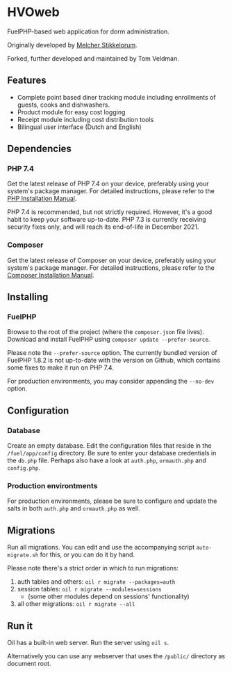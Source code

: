 # HVOweb
FuelPHP-based web application for dorm administration.

Originally developed by [Melcher Stikkelorum](https://github.com/MelcherSt/HTweb).

Forked, further developed and maintained by Tom Veldman.

## Features
* Complete point based diner tracking module including enrollments of guests, cooks and dishwashers. 
* Product module for easy cost logging
* Receipt module including cost distribution tools
* Bilingual user interface (Dutch and English)

## Dependencies
### PHP 7.4
Get the latest release of PHP 7.4 on your device, preferably using your system's package manager. For detailed instructions, please refer to the [PHP Installation Manual](https://www.php.net/manual/en/install.php).

PHP 7.4 is recommended, but not strictly required. However, it's a good habit to keep your software up-to-date. PHP 7.3 is currently receiving security fixes only, and will reach its end-of-life in December 2021.

### Composer
Get the latest release of Composer on your device, preferably using your system's package manager. For detailed instructions, please refer to the [Composer Installation Manual](https://getcomposer.org/doc/00-intro.md).

## Installing

### FuelPHP
Browse to the root of the project (where the `composer.json` file lives).
Download and install FuelPHP using `composer update --prefer-source`.

Please note the `--prefer-source` option. The currently bundled version of FuelPHP 1.8.2 is not up-to-date with the version on Github, which contains some fixes to make it run on PHP 7.4.

For production environments, you may consider appending the `--no-dev` option.

## Configuration

### Database
Create an empty database. Edit the configuration files that reside in the `/fuel/app/config` directory.
Be sure to enter your database credentials in the `db.php` file. Perhaps also have a look at `auth.php`, `ormauth.php` and `config.php`.

### Production environtments
For production environments, please be sure to configure and update the salts in both `auth.php` and `ormauth.php` as well.

## Migrations
Run all migrations. You can edit and use the accompanying script `auto-migrate.sh` for this, or you can do it by hand.

Please note there's a strict order in which to run migrations:
1. auth tables and others: `oil r migrate --packages=auth` 
3. session tables: `oil r migrate --modules=sessions`
   - (some other modules depend on sessions' functionality)
4. all other migrations: `oil r migrate --all`

## Run it
Oil has a built-in web server. Run the server using `oil s`.

Alternatively you can use any webserver that uses the `/public/` directory as document root.
